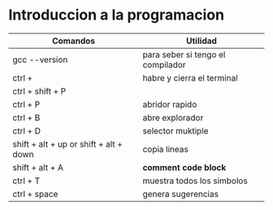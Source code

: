 # Introduccion a la programacion

|Comandos |Utilidad  |
|---------|----------|
|gcc --version|para seber si tengo el compilador|
|ctrl + |habre y cierra el terminal|
|ctrl + shift + P|     |
|ctrl + P| abridor rapido |
|ctrl + B| abre explorador |
|ctrl + D| selector muktiple |
|shift + alt + up or shift + alt + down  |copia lineas|
|shift + alt + A|**comment code block**|
|ctrl + T|muestra todos los simbolos|
|ctrl + space|genera sugerencias|
